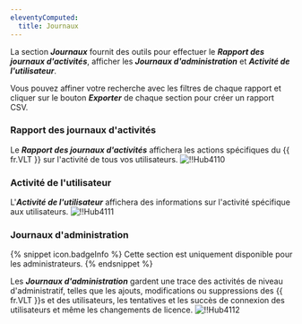 ```yaml
---
eleventyComputed:
  title: Journaux
---
```

La section ***Journaux*** fournit des outils pour effectuer le ***Rapport des journaux d'activités***, afficher les ***Journaux d'administration*** et ***Activité de l'utilisateur***.

Vous pouvez affiner votre recherche avec les filtres de chaque rapport et cliquer sur le bouton ***Exporter*** de chaque section pour créer un rapport CSV.

### Rapport des journaux d'activités

Le ***Rapport des journaux d'activités*** affichera les actions spécifiques du {{ fr.VLT }} sur l'activité de tous vos utilisateurs.
![!!Hub4110](https://cdnweb.devolutions.net/docs/fr/hub/Hub4110.png)

### Activité de l'utilisateur

L'***Activité de l'utilisateur*** affichera des informations sur l'activité spécifique aux utilisateurs.
![!!Hub4111](https://cdnweb.devolutions.net/docs/fr/hub/Hub4111.png)

### Journaux d'administration

{% snippet icon.badgeInfo %}
Cette section est uniquement disponible pour les administrateurs.
{% endsnippet %}

Les ***Journaux d'administration*** gardent une trace des activités de niveau d'administratif, telles que les ajouts, modifications ou suppressions des {{ fr.VLT }}s et des utilisateurs, les tentatives et les succès de connexion des utilisateurs et même les changements de licence.
![!!Hub4112](https://cdnweb.devolutions.net/docs/fr/hub/Hub4112.png)
